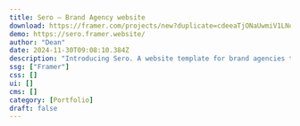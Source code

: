 ```yaml
---
title: Sero — Brand Agency website
download: https://framer.com/projects/new?duplicate=cdeeaTjONaUwmiV1LNop&via=michael25&duplicateType=siteTemplate
demo: https://sero.framer.website/
author: "Dean"
date: 2024-11-30T09:08:10.384Z
description: "Introducing Sero. A website template for brand agencies to show off their work, list their services, and get new clients. Comes with an easy-to-use system to add and update projects."
ssg: ["Framer"]
css: []
ui: []
cms: []
category: [Portfolio]
draft: false
---
```

